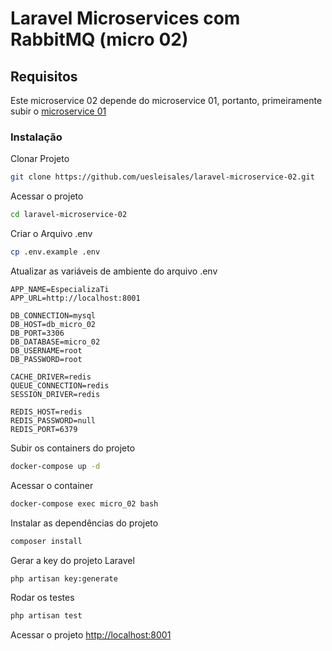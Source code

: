 # Laravel Microservices com RabbitMQ (micro 02)

## Requisitos
Este microservice 02 depende do microservice 01, portanto, primeiramente subir o [microservice 01](https://github.com/uesleisales/laravel-microservice-01)

### Instalação
Clonar Projeto
```sh
git clone https://github.com/uesleisales/laravel-microservice-02.git
```

Acessar o projeto
```sh
cd laravel-microservice-02
```

Criar o Arquivo .env
```sh
cp .env.example .env
```

Atualizar as variáveis de ambiente do arquivo .env
```dosini
APP_NAME=EspecializaTi
APP_URL=http://localhost:8001

DB_CONNECTION=mysql
DB_HOST=db_micro_02
DB_PORT=3306
DB_DATABASE=micro_02
DB_USERNAME=root
DB_PASSWORD=root

CACHE_DRIVER=redis
QUEUE_CONNECTION=redis
SESSION_DRIVER=redis

REDIS_HOST=redis
REDIS_PASSWORD=null
REDIS_PORT=6379
```

Subir os containers do projeto
```sh
docker-compose up -d
```

Acessar o container
```sh
docker-compose exec micro_02 bash
```

Instalar as dependências do projeto
```sh
composer install
```

Gerar a key do projeto Laravel
```sh
php artisan key:generate
```

Rodar os testes
```sh
php artisan test
```

Acessar o projeto
[http://localhost:8001](http://localhost:8001)
